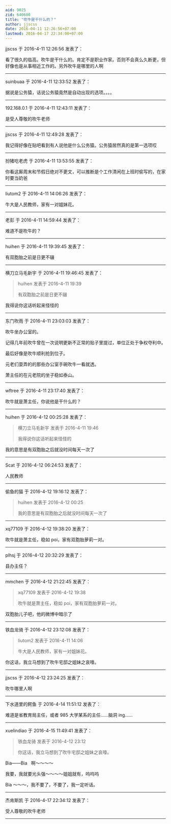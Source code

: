 ```yaml
---
aid: 9025
zid: 640600
title: "吹牛是干什么的？"
author: jjscss
date: 2016-04-11 12:26:56+07:00
lastmod: 2016-04-17 22:34:00+07:00
---
```


jjscss 于 2016-4-11 12:26:56 发表了：

看了很久的临高。吹牛是干什么的。肯定不是职业作家。否则不会真么久断更，但好像也是从事相近工作的。另外吹牛是哪里的人啊

---

suinbuaa 于 2016-4-11 12:33:52 发表了：

据说是公务猿，话说公务猿竟然是自动出现的选项。。。。

---

192.168.0.1 于 2016-4-11 12:43:11 发表了：

是受人尊敬的吹牛老师

---

jjscss 于 2016-4-11 12:49:28 发表了：

我记得好像在贴吧看到有人说他是什么公务猿。公务猿居然真的是第一选项哎

---

扮猪吃老虎 于 2016-4-11 13:53:55 发表了：

你看这厮周末和节假日绝对不更文，可以推断是个工作清闲在上班时偷写的，在家时要当奶爸

---

liutom2 于 2016-4-11 14:06:26 发表了：

牛大是人民教师，家有一对姐妹花。

---

老彭 于 2016-4-11 14:59:44 发表了：

难道不是吹牛的？

---

huihen 于 2016-4-11 19:39:45 发表了：

有双胞胎之前是日更不辍

---

横刀立马毛新宇 于 2016-4-11 19:46:45 发表了：

> huihen 发表于 2016-4-11 19:39
>
> 有双胞胎之前是日更不辍

我得说你这话听起来怪怪的

---

东门吹雨 于 2016-4-11 23:03:03 发表了：

吹牛坐办公室的。

记得几年前吹牛曾在一次说明更新不正常的贴子里提过，单位正处于争权夺利中。

最后好像是吹牛顺利抢到位子。

元老们耍弄的的那些办公室手碗吹牛一看就透。

萧主任的在元老院的坐子稳如泰山。

---

wftree 于 2016-4-11 23:17:40 发表了：

吹牛就是萧主任，你说他是干什么的？

---

huihen 于 2016-4-12 00:25:28 发表了：

> 横刀立马毛新宇 发表于 2016-4-11 19:46
>
> 我得说你这话听起来怪怪的

我的意思是有双胞胎之后就没时间每天一次了

---

Scat 于 2016-4-12 06:24:53 发表了：

人民教师

---

偷鱼的猫 于 2016-4-12 19:16:12 发表了：

> huihen 发表于 2016-4-12 00:25
>
> 我的意思是有双胞胎之后就没时间每天一次了

---

xq77109 于 2016-4-12 19:38:20 发表了：

吹牛就是萧主任，稳如 poi，家有双胞胎萝莉一对。

---

plhsj 于 2016-4-12 20:32:29 发表了：

县办主任？

---

mmchen 于 2016-4-12 21:22:45 发表了：

> xq77109 发表于 2016-4-12 19:38
>
> 吹牛就是萧主任，稳如 poi，家有双胞胎萝莉一对。

双胞胎儿子吧，他的微博中暗示了

---

铁血龙骑 于 2016-4-12 23:12:08 发表了：

> liutom2 发表于 2016-4-11 14:06
>
> 牛大是人民教师，家有一对姐妹花。

你这话，我立马想到了吹牛宅邸之姐妹之哀嚎。

---

jjscss 于 2016-4-12 23:24:25 发表了：

吹牛哪里人啊

---

下水道里的鳄鱼 于 2016-4-14 11:51:12 发表了：

难道是省教育局主任，或者 985 大学某系的主任……脑洞 ing……

---

xuelindiao 于 2016-4-15 11:49:41 发表了：

> 铁血龙骑 发表于 2016-4-12 23:12
>
> 你这话，我立马想到了吹牛宅邸之姐妹之哀嚎。

Bia——Bia&nbsp; &nbsp;啊～～～～

我要，我就要光头强～～～～姐姐就有，呜呜呜

Bia ～～～，我不要了，不要了，我一定听话。

---

杰肯斯凯 于 2016-4-17 22:34:12 发表了：

受人尊敬的吹牛老师

---
